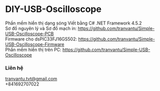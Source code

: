 # DIY-USB-Oscilloscope
Phần mềm hiển thị dạng sóng Viết bằng C#
.NET Framework 4.5.2 <br>
Sơ đồ nguyên lý và Sơ đồ mạch in: 
https://github.com/tranvantu/Simple-USB-Oscilloscope-PCB <br>
Firmware cho dsPIC33FJ16GS502:
https://github.com/tranvantu/Simple-USB-Oscilloscope-Firmware <br>
Phần mềm hiển thị trên PC:
https://github.com/tranvantu/Simple-USB-Oscilloscope <br>
### Liên hệ
tranvantu.tvt@gmail.com
<br>
+841692707022
